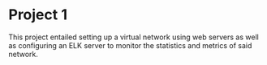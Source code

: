 # Project 1
This project entailed setting up a virtual network using web servers as well as configuring an ELK server to monitor the statistics and metrics of said network. 

